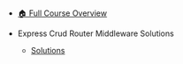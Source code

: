 - [🏠 Full Course Overview](/README)


- Express  Crud  Router    Middleware   Solutions
  - [Solutions](./Solutions.md "Solutions")

